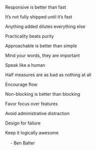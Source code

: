Responsive is better than fast

It’s not fully shipped until it’s fast

Anything added dilutes everything else

Practicality beats purity

Approachable is better than simple

Mind your words, they are important

Speak like a human

Half measures are as bad as nothing at all

Encourage flow

Non-blocking is better than blocking

Favor focus over features

Avoid administrative distraction

Design for failure

Keep it logically awesome

ㅤ
                                 - Ben Balter
